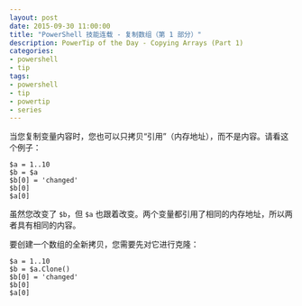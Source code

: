 ```yaml
---
layout: post
date: 2015-09-30 11:00:00
title: "PowerShell 技能连载 - 复制数组（第 1 部分）"
description: PowerTip of the Day - Copying Arrays (Part 1)
categories:
- powershell
- tip
tags:
- powershell
- tip
- powertip
- series
---
```

当您复制变量内容时，您也可以只拷贝“引用”（内存地址），而不是内容。请看这个例子：

    $a = 1..10
    $b = $a
    $b[0] = 'changed'
    $b[0]
    $a[0]

虽然您改变了 `$b`，但 `$a` 也跟着改变。两个变量都引用了相同的内存地址，所以两者具有相同的内容。

要创建一个数组的全新拷贝，您需要先对它进行克隆：

    $a = 1..10
    $b = $a.Clone()
    $b[0] = 'changed'
    $b[0]
    $a[0]

<!--本文国际来源：[Copying Arrays (Part 1)](http://community.idera.com/powershell/powertips/b/tips/posts/copying-arrays-part-1)-->
